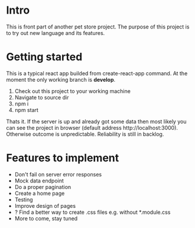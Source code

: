 # Intro

This is front part of another pet store project. The purpose of this project is to try out new language and its features.

# Getting started

This is a typical react app builded from create-react-app command. At the moment the only working branch is **develop**.

1. Check out this project to your working machine
2. Navigate to source dir
3. npm i
4. npm start

Thats it. If the server is up and already got some data then most likely you can see the project in browser (default address http://localhost:3000). Otherwise outcome is unpredictable. Reliability is still in backlog.

# Features to implement

+ Don't fail on server error responses
+ Mock data endpoint
+ Do a proper pagination
+ Create a home page
+ Testing
+ Improve design of pages
+ ? Find a better way to create .css files e.g. without *.module.css
+ More to come, stay tuned 